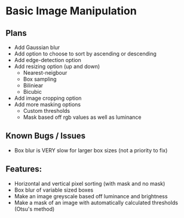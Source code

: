 # Basic Image Manipulation

## Plans
- Add Gaussian blur
- Add option to choose to sort by ascending or descending
- Add edge-detection option
- Add resizing option (up and down)
    - Nearest-neigbour
    - Box sampling
    - Biliniear
    - Bicubic
- Add image cropping option
- Add more masking options
    - Custom thresholds
    - Mask based off rgb values as well as luminance

## Known Bugs / Issues
- Box blur is VERY slow for larger box sizes (not a priority to fix)

## Features:
- Horizontal and vertical pixel sorting (with mask and no mask)
- Box blur of variable sized boxes
- Make an image greyscale based off luminance and brightness
- Make a mask of an image with automatically calculated thresholds (Otsu's method) 